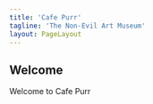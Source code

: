 ```yaml
---
title: 'Cafe Purr'
tagline: 'The Non-Evil Art Museum'
layout: PageLayout
---
```


## Welcome

Welcome to Cafe Purr